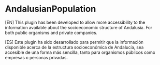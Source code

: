 # AndalusianPopulation
[EN] This plugin has been developed to allow more accessibility to the information available about the socioeconomic structure of Andalusia. For both public organisms and private companies.


[ES] Este plugin ha sido desarrollado para permitir que la información disponible acerca de la estructura socioeconómica de Andalucía, sea accesible de una forma más sencilla, tanto para organismos públicos como empresas o personas privadas.

